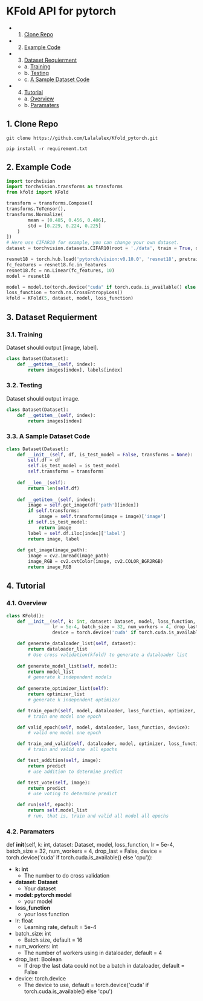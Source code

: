 # KFold API for pytorch

* 1. [Clone Repo](#CloneRepo)
* 2. [Example Code](#ExampleCode)
* 3. [Dataset Requierment](#DatasetRequierment)
	* a. [Training](#Training)
	* b. [Testing](#Testing)
	* c. [A Sample Dataset Code](#ASampleDatasetCode)
* 4. [Tutorial](#Tutorial)
	* a. [Overview](#Overview)
	* b. [Paramaters](#Paramaters)
##  1. <a name='CloneRepo'></a>Clone Repo
```
git clone https://github.com/Lalalalex/Kfold_pytorch.git
```
```
pip install -r requirement.txt
```

##  2. <a name='ExampleCode'></a>Example Code
```python
import torchvision
import torchvision.transforms as transforms
from kfold import KFold

transform = transforms.Compose([
transforms.ToTensor(),
transforms.Normalize(
        mean = [0.485, 0.456, 0.406],
        std = [0.229, 0.224, 0.225]
    )
])
# Here use CIFAR10 for example, you can change your own dataset.
dataset = torchvision.datasets.CIFAR10(root = './data', train = True, download = True, transform = transform)

resnet18 = torch.hub.load('pytorch/vision:v0.10.0', 'resnet18', pretrained = True)
fc_features = resnet18.fc.in_features
resnet18.fc = nn.Linear(fc_features, 10)
model = resnet18

model = model.to(torch.device("cuda" if torch.cuda.is_available() else "cpu"))
loss_function = torch.nn.CrossEntropyLoss()
kfold = KFold(5, dataset, model, loss_function)
```

##  3. <a name='DatasetRequierment'></a>Dataset Requierment
###  3.1. <a name='Training'></a>Training
Dataset should output [image, label].
```python
class Dataset(Dataset):
    def __getitem__(self, index):
        return images[index], labels[index]
```
###  3.2. <a name='Testing'></a>Testing
Dataset should output image.
```python
class Dataset(Dataset):
    def __getitem__(self, index):
        return images[index]
```

###  3.3. <a name='ASampleDatasetCode'></a>A Sample Dataset Code
```python
class Dataset(Dataset):
    def __init__(self, df, is_test_model = False, transforms = None):
        self.df = df
        self.is_test_model = is_test_model
        self.transforms = transforms
    
    def __len__(self):
        return len(self.df)
    
    def __getitem__(self, index):
        image = self.get_image(df['path'][index])
        if self.transforms:
            image = self.transforms(image = image)['image']
        if self.is_test_model:
            return image
        label = self.df.iloc[index]['label']
        return image, label
    
    def get_image(image_path):
        image = cv2.imread(image_path)
        image_RGB = cv2.cvtColor(image, cv2.COLOR_BGR2RGB)
        return image_RGB
```

##  4. <a name='Tutorial'></a>Tutorial
###  4.1. <a name='Overview'></a>Overview
```python
class KFold():
    def __init__(self, k: int, dataset: Dataset, model, loss_function,
                 lr = 5e-4, batch_size = 32, num_workers = 4, drop_last = False,
                 device = torch.device('cuda' if torch.cuda.is_available() else 'cpu')):

    def generate_dataloader_list(self, dataset):
        return dataloader_list
        # Use cross validation(kfold) to generate a dataloader list
    
    def generate_model_list(self, model):
        return model_list
        # generate k independent models
    
    def generate_optimizer_list(self):
        return optimizer_list
        # generate k independent optimizer

    def train_epoch(self, model, dataloader, loss_function, optimizer, device):
        # train one model one epoch

    def valid_epoch(self, model, dataloader, loss_function, device):
        # valid one model one epoch

    def train_and_valid(self, dataloader, model, optimizer, loss_function, device, epoch):
        # train and valid one  all epochs

    def test_addition(self, image):
        return predict
        # use addition to determine predict

    def test_vote(self, image):
        return predict
        # use voting to determine predict

    def run(self, epoch):
        return self.model_list
        # run, that is, train and valid all model all epochs

```

###  4.2. <a name='Paramaters'></a>Paramaters
def __init__(self, k: int, dataset: Dataset, model, loss_function,
                 lr = 5e-4, batch_size = 32, num_workers = 4, drop_last = False,
                 device = torch.device('cuda' if torch.cuda.is_available() else 'cpu')):
- **k: int**
    - The number to do cross validation
- **dataset: Dataset**
    - Your dataset
- **model: pytorch model**
    - your model
- **loss_function**
    - your loss function
- lr: float
    - Learning rate, default = 5e-4
- batch_size: int
    - Batch size, default = 16
- num_workers: int
    - The number of workers using in dataloader, default = 4
- drop_last: Boolean
    - If drop the last data could not be a batch in dataloader, default = False
- device: torch.device
    - The device to use, default = torch.device('cuda' if torch.cuda.is_available() else 'cpu')